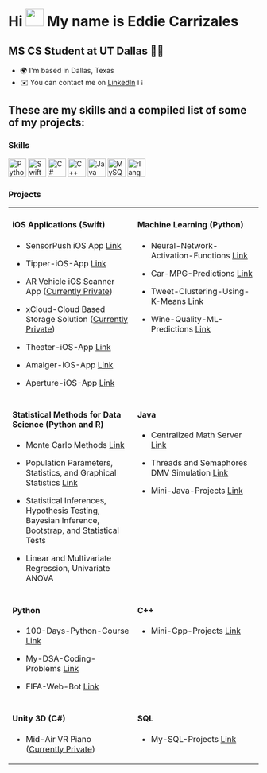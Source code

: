 Hi <img src="https://user-images.githubusercontent.com/18350557/176309783-0785949b-9127-417c-8b55-ab5a4333674e.gif" width="36" height="36" /> My name is Eddie Carrizales
========================================================================================================================================

MS CS Student at UT Dallas 👨‍💻
--------------------------------

* 🌍 I'm based in Dallas, Texas
* ✉️ You can contact me on [LinkedIn](https://www.linkedin.com/in/eddiecarrizales/) <a href="https://www.linkedin.com/in/eddiecarrizales/" target="_blank" rel="noreferrer"><img src="https://raw.githubusercontent.com/danielcranney/readme-generator/main/public/icons/socials/linkedin.svg" width="12" height="12" alt="LinkedIn" /></a>

These are my skills and a compiled list of some of my projects:
--------------------------------

### Skills

<p align="left">
<a href="https://www.python.org/" target="_blank" rel="noreferrer"><img src="https://raw.githubusercontent.com/danielcranney/readme-generator/main/public/icons/skills/python-colored.svg" width="36" height="36" alt="Python" /></a>
<a href="https://developer.apple.com/swift/" target="_blank" rel="noreferrer"><img src="https://raw.githubusercontent.com/danielcranney/readme-generator/main/public/icons/skills/swift-colored.svg" width="36" height="36" alt="Swift" /></a>
<a href="https://docs.microsoft.com/en-us/dotnet/csharp/" target="_blank" rel="noreferrer"><img src="https://raw.githubusercontent.com/danielcranney/readme-generator/main/public/icons/skills/csharp-colored.svg" width="36" height="36" alt="C#" /></a>
<a href="https://docs.microsoft.com/en-us/cpp/?view=msvc-170" target="_blank" rel="noreferrer"><img src="https://raw.githubusercontent.com/danielcranney/readme-generator/main/public/icons/skills/cplusplus-colored.svg" width="36" height="36" alt="C++" /></a>
<a href="https://www.oracle.com/java/" target="_blank" rel="noreferrer"><img src="https://raw.githubusercontent.com/danielcranney/readme-generator/main/public/icons/skills/java-colored.svg" width="36" height="36" alt="Java" /></a>
<a href="https://www.mysql.com/" target="_blank" rel="noreferrer"><img src="https://raw.githubusercontent.com/danielcranney/readme-generator/main/public/icons/skills/mysql-colored.svg" width="36" height="36" alt="MySQL" /></a>
<a href="https://www.r-project.org/" target="_blank" rel="noreferrer"><img src="https://raw.githubusercontent.com/danielcranney/readme-generator/main/public/icons/skills/rlang-colored.svg" width="36" height="36" alt="rlang" /></a>
</p>


### Projects

<table>
  <tr>
    <td valign="top" width="50%">

#### iOS Applications (Swift)

- SensorPush iOS App [Link](https://github.com/Eddie-Carrizales/SensorPush-IOS-App)
- Tipper-iOS-App [Link](https://github.com/Eddie-Carrizales/Tipper-IOS-App)
- AR Vehicle iOS Scanner App ([Currently Private](https://github.com/Eddie-Carrizales/AR-Vehicle-Scanner-IOS-App))
- xCloud-Cloud Based Storage Solution ([Currently Private](https://github.com/Eddie-Carrizales/xCloud))
- Theater-iOS-App [Link](https://github.com/Eddie-Carrizales/Theater-IOS-App)
- Amalger-iOS-App [Link](https://github.com/Eddie-Carrizales/Amalger-IOS-App)
- Aperture-iOS-App [Link](https://github.com/Eddie-Carrizales/Aperture-IOS-App)

    </td>
    <td valign="top" width="50%">

#### Machine Learning (Python)

- Neural-Network-Activation-Functions [Link](https://github.com/Eddie-Carrizales/Neural-Network-Activation-Functions)
- Car-MPG-Predictions [Link](https://github.com/Eddie-Carrizales/Car-MPG-Predictions)
- Tweet-Clustering-Using-K-Means [Link](https://github.com/Eddie-Carrizales/Tweet-Clustering-Using-K-Means)
- Wine-Quality-ML-Predictions [Link](https://github.com/Eddie-Carrizales/Wine-Quality-ML-Predictions)

    </td>
  </tr>
  <tr>
    <td valign="top" width="50%">

#### Statistical Methods for Data Science (Python and R)

- Monte Carlo Methods [Link](https://github.com/Eddie-Carrizales/Monte-Carlo-Methods)
- Population Parameters, Statistics, and Graphical Statistics [Link](https://github.com/Eddie-Carrizales/Population-Parameters-and-Statistics-and-Graphical-Statistics)
- Statistical Inferences, Hypothesis Testing, Bayesian Inference, Bootstrap, and Statistical Tests
- Linear and Multivariate Regression, Univariate ANOVA

    </td>
    <td valign="top" width="50%">

#### Java

- Centralized Math Server [Link](https://github.com/Eddie-Carrizales/Centralized-Math-Server)
- Threads and Semaphores DMV Simulation [Link](https://github.com/Eddie-Carrizales/Threads-and-Semaphores-DMV-Simulation)
- Mini-Java-Projects [Link](https://github.com/Eddie-Carrizales/Mini-Java-Projects)

    </td>
  </tr>
  <tr>
    <td valign="top" width="50%">

#### Python

- 100-Days-Python-Course [Link](https://github.com/Eddie-Carrizales/100-Days-Python-Course)
- My-DSA-Coding-Problems [Link](https://github.com/Eddie-Carrizales/My-DSA-Coding-Problems)
- FIFA-Web-Bot [Link](https://github.com/Eddie-Carrizales/FIFA-Web-Bot)

    </td>
    <td valign="top" width="50%">

#### C++

- Mini-Cpp-Projects [Link](https://github.com/Eddie-Carrizales/Mini-Cpp-Projects)

    </td>
  </tr>
  <tr>
    <td valign="top" width="50%">

#### Unity 3D (C#)

- Mid-Air VR Piano ([Currently Private](https://github.com/Eddie-Carrizales/))

    </td>
    <td valign="top" width="50%">

#### SQL

- My-SQL-Projects [Link](https://github.com/Eddie-Carrizales/My-SQL-Projects)

    </td>
  </tr>
</table>
